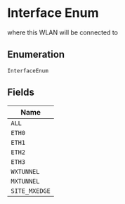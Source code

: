 
# Interface Enum

where this WLAN will be connected to

## Enumeration

`InterfaceEnum`

## Fields

| Name |
|  --- |
| `ALL` |
| `ETH0` |
| `ETH1` |
| `ETH2` |
| `ETH3` |
| `WXTUNNEL` |
| `MXTUNNEL` |
| `SITE_MXEDGE` |

